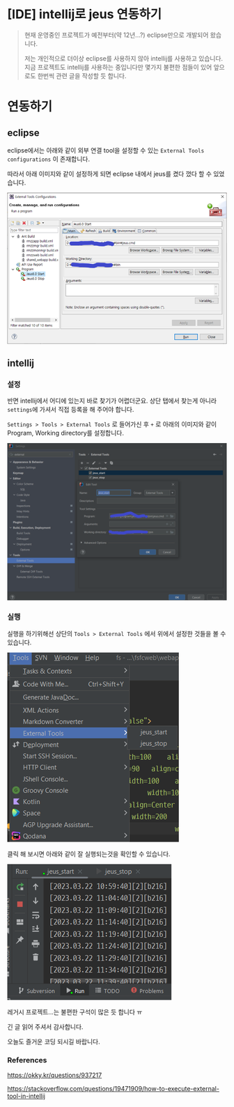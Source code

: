 # [IDE] intellij로 jeus 연동하기

> 현재 운영중인 프로젝트가 예전부터(약 12년...?) eclipse만으로 개발되어 왔습니다.
>
> 저는 개인적으로 더이상 eclipse를 사용하지 않아 intellij를 사용하고 있습니다. 지금 프로젝트도 intellij를 사용하는 중입니다만 몇가지 불편한 점들이 있어 앞으로도 한번씩 관련 글을 작성할 듯 합니다.



# 연동하기

## eclipse

eclipse에서는 아래와 같이 외부 연결 tool을 설정할 수 있는 `External Tools configurations` 이 존재합니다.

따라서 아래 이미지와 같이 설정하게 되면 eclipse 내에서 jeus를 켰다 껐다 할 수 있었습니다. 

![image-20230323145637459](https://raw.githubusercontent.com/KrGil/blog-contents-b/8793860127b4cef193a11ab04a87b12970edb49e/software/web-development/integrated-development-environment/intellij/jeus.assets/image-20230323145637459.png)

## intellij

### 설정

반면 intellij에서 어디에 있는지 바로 찾기가 어렵더군요. 상단 탭에서 찾는게 아니라 `settings`에 가셔서 직접 등록을 해 주어야 합니다.

`Settings > Tools > External Tools` 로 들어가신 후 `+` 로 아래의 이미지와 같이 Program, Working directory를 설정합니다.

![image-20230323150352838](https://raw.githubusercontent.com/KrGil/blog-contents-b/8793860127b4cef193a11ab04a87b12970edb49e/software/web-development/integrated-development-environment/intellij/jeus.assets/image-20230323150352838.png)

### 실행

실행을 하기위해선 상단의 `Tools > External Tools` 에서 위에서 설정한 것들을 볼 수 있습니다.

![image-20230323151548669](https://raw.githubusercontent.com/KrGil/blog-contents-b/8793860127b4cef193a11ab04a87b12970edb49e/software/web-development/integrated-development-environment/intellij/jeus.assets/image-20230323151548669.png)

클릭 해 보시면 아래와 같이 잘 실행되는것을 확인할 수 있습니다.

![image-20230323151827898](https://raw.githubusercontent.com/KrGil/blog-contents-b/8793860127b4cef193a11ab04a87b12970edb49e/software/web-development/integrated-development-environment/intellij/jeus.assets/image-20230323151827898.png)



레거시 프로젝트...는 불편한 구석이 많은 듯 합니다 ㅠ

긴 글 읽어 주셔서 감사합니다.



오늘도 즐거운 코딩 되시길 바랍니다.



### References

https://okky.kr/questions/937217

https://stackoverflow.com/questions/19471909/how-to-execute-external-tool-in-intellij